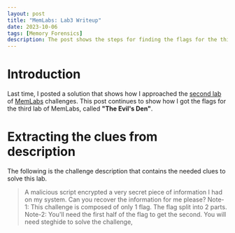 ```yaml
---
layout: post
title: "MemLabs: Lab3 Writeup"
date: 2023-10-06
tags: [Memory Forensics] 
description: The post shows the steps for finding the flags for the third challenge of MemLabs.
---
```


# Introduction

Last time, I posted a solution that shows how I approached the [second lab](https://oviche.github.io/2023/10/MemLabs2/) of [MemLabs](https://github.com/stuxnet999/MemLabs/tree/master) challenges. This post continues to show how I got the flags for the third lab of MemLabs, called **"The Evil's Den"**.

# Extracting the clues from description

The following is the challenge description that contains the needed clues to solve this lab.

> A malicious script encrypted a very secret piece of information I had on my system. Can you recover the information for me please?
> Note-1: This challenge is composed of only 1 flag. The flag split into 2 parts.
> Note-2: You'll need the first half of the flag to get the second.
> You will need steghide to solve the challenge,

